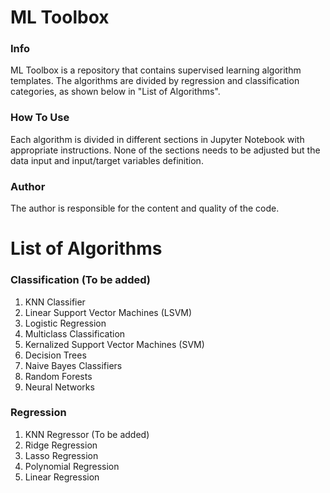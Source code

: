# ML Toolbox
### Info
ML Toolbox is a repository that contains supervised learning algorithm templates. The algorithms are divided by regression and classification categories, as shown below in "List of Algorithms". 

### How To Use
Each algorithm is divided in different sections in Jupyter Notebook with appropriate instructions. None of the sections needs to be adjusted but the data input and input/target variables definition. 

### Author
The author is responsible for the content and quality of the code. 

# List of Algorithms
### Classification (To be added)
1. KNN Classifier
2. Linear Support Vector Machines (LSVM)
3. Logistic Regression
4. Multiclass Classification
5. Kernalized Support Vector Machines (SVM)
6. Decision Trees
7. Naive Bayes Classifiers
8. Random Forests
9. Neural Networks

### Regression
1. KNN Regressor (To be added)
2. Ridge Regression
3. Lasso Regression
4. Polynomial Regression
5. Linear Regression
 
